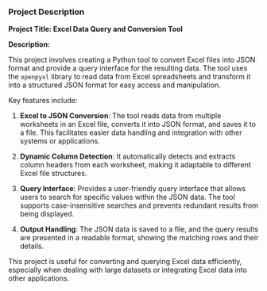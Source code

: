 ### Project Description

**Project Title: Excel Data Query and Conversion Tool**

**Description:**

This project involves creating a Python tool to convert Excel files into JSON format and provide a query interface for the resulting data. The tool uses the `openpyxl` library to read data from Excel spreadsheets and transform it into a structured JSON format for easy access and manipulation. 

Key features include:

1. **Excel to JSON Conversion**: The tool reads data from multiple worksheets in an Excel file, converts it into JSON format, and saves it to a file. This facilitates easier data handling and integration with other systems or applications.

2. **Dynamic Column Detection**: It automatically detects and extracts column headers from each worksheet, making it adaptable to different Excel file structures.

3. **Query Interface**: Provides a user-friendly query interface that allows users to search for specific values within the JSON data. The tool supports case-insensitive searches and prevents redundant results from being displayed.

4. **Output Handling**: The JSON data is saved to a file, and the query results are presented in a readable format, showing the matching rows and their details.

This project is useful for converting and querying Excel data efficiently, especially when dealing with large datasets or integrating Excel data into other applications.
